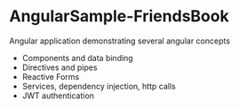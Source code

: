 # AngularSample-FriendsBook
Angular application demonstrating several angular concepts

- Components and data binding
- Directives and pipes
- Reactive Forms
- Services, dependency injection, http calls
- JWT authentication

